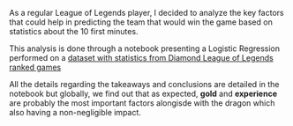 As a regular League of Legends player, I decided to analyze the key factors that could help in predicting the team that would win the game based on statistics about the 10 first minutes.

This analysis is done through a notebook presenting a Logistic Regression performed on a [dataset with statistics from Diamond League of Legends ranked games](https://www.kaggle.com/bobbyscience/league-of-legends-diamond-ranked-games-10-min)

All the details regarding the takeaways and conclusions are detailed in the notebook but globally, we find out that as expected, **gold** and **experience** are probably the most important factors alongisde with the dragon which also having a non-negligible impact.
